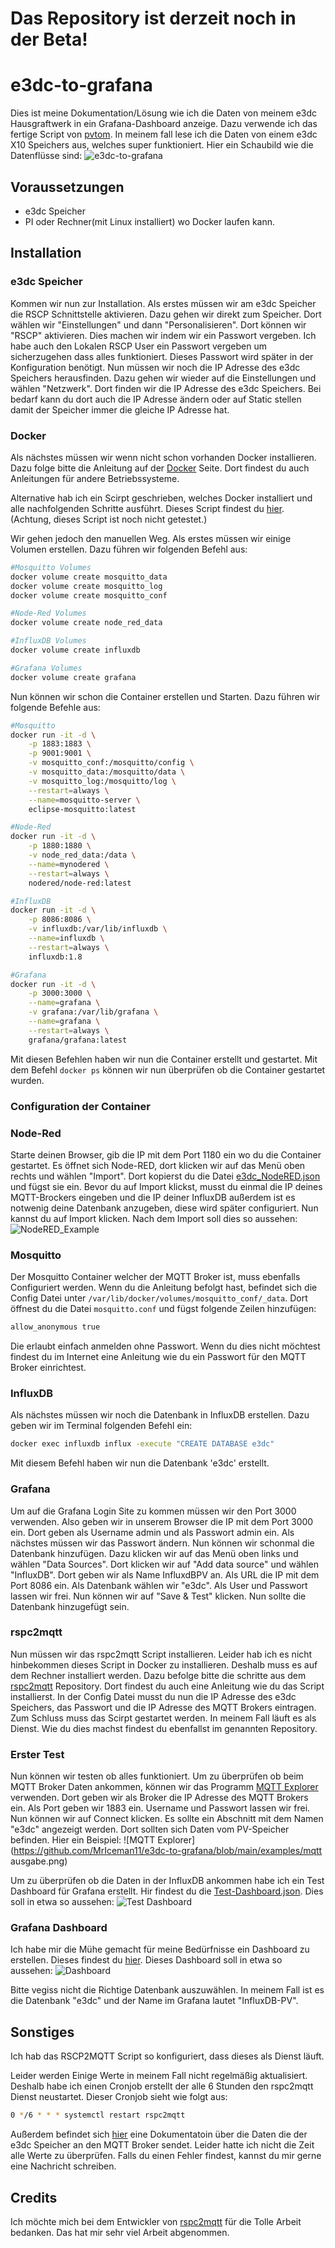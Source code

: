 # Das Repository ist derzeit noch in der Beta!

# e3dc-to-grafana
Dies ist meine Dokumentation/Lösung wie ich die Daten von meinem e3dc Hausgraftwerk in ein Grafana-Dashboard anzeige. Dazu verwende ich das fertige Script von [pvtom](https://github.com/pvtom/rscp2mqtt). In meinem fall lese ich die Daten von einem e3dc X10 Speichers aus, welches super funktioniert.
Hier ein Schaubild wie die Datenflüsse sind:
![e3dc-to-grafana](https://github.com/MrIceman11/e3dc-to-grafana/blob/main/doku/e3dc-to-grafana.jpg)

## Voraussetzungen

* e3dc Speicher
* PI oder Rechner(mit Linux installiert) wo Docker laufen kann.

## Installation

### e3dc Speicher
Kommen wir nun zur Installation. Als erstes müssen wir am e3dc Speicher die RSCP Schnittstelle aktivieren. Dazu gehen wir direkt zum Speicher. Dort wählen wir "Einstellungen" und dann "Personalisieren". Dort können wir "RSCP" aktivieren. Dies machen wir indem wir ein Passwort vergeben. Ich habe auch den Lokalen RSCP User ein Passwort vergeben um sicherzugehen dass alles funktioniert. Dieses Passwort wird später in der Konfiguration benötigt. Nun müssen wir noch die IP Adresse des e3dc Speichers herausfinden. Dazu gehen wir wieder auf die Einstellungen und wählen "Netzwerk". Dort finden wir die IP Adresse des e3dc Speichers. Bei bedarf kann du dort auch die IP Adresse ändern oder auf Static stellen damit der Speicher immer die gleiche IP Adresse hat.

### Docker
Als nächstes müssen wir wenn nicht schon vorhanden Docker installieren. Dazu folge bitte die Anleitung auf der [Docker](https://docs.docker.com/get-docker/) Seite. Dort findest du auch Anleitungen für andere Betriebssysteme. 

Alternative hab ich ein Scirpt geschrieben, welches Docker installiert und alle nachfolgenden Schritte ausführt. Dieses Script findest du [hier](https://github.com/MrIceman11/e3dc-to-grafana/blob/main/config/docker/autoinstall.sh). (Achtung, dieses Script ist noch nicht getestet.)

Wir gehen jedoch den manuellen Weg.
Als erstes müssen wir einige Volumen erstellen. Dazu führen wir folgenden Befehl aus:
```bash
#Mosquitto Volumes
docker volume create mosquitto_data
docker volume create mosquitto_log
docker volume create mosquitto_conf

#Node-Red Volumes
docker volume create node_red_data

#InfluxDB Volumes
docker volume create influxdb

#Grafana Volumes
docker volume create grafana
```

Nun können wir schon die Container erstellen und Starten. Dazu führen wir folgende Befehle aus:
```bash
#Mosquitto
docker run -it -d \
    -p 1883:1883 \
    -p 9001:9001 \
    -v mosquitto_conf:/mosquitto/config \
    -v mosquitto_data:/mosquitto/data \
    -v mosquitto_log:/mosquitto/log \
    --restart=always \
    --name=mosquitto-server \
    eclipse-mosquitto:latest

#Node-Red
docker run -it -d \
    -p 1880:1880 \
    -v node_red_data:/data \
    --name=mynodered \
    --restart=always \
    nodered/node-red:latest

#InfluxDB
docker run -it -d \
    -p 8086:8086 \
    -v influxdb:/var/lib/influxdb \
    --name=influxdb \
    --restart=always \
    influxdb:1.8

#Grafana
docker run -it -d \
    -p 3000:3000 \
    --name=grafana \
    -v grafana:/var/lib/grafana \
    --name=grafana \
    --restart=always \
    grafana/grafana:latest

```
Mit diesen Befehlen haben wir nun die Container erstellt und gestartet. Mit dem Befehl `docker ps` können wir nun überprüfen ob die Container gestartet wurden.

### Configuration der Container

### Node-Red
Starte deinen Browser, gib die IP mit dem Port 1180 ein wo du die Container gestartet. Es öffnet sich Node-RED, dort klicken wir auf das Menü oben rechts und wählen "Import". Dort kopierst du die Datei [e3dc_NodeRED.json](https://github.com/MrIceman11/e3dc-to-grafana/blob/main/config/NodeRED/e3dc_NodeRED.json#L948) und fügst sie ein. Bevor du auf Import klickst, musst du einmal die IP deines MQTT-Brockers eingeben und die IP deiner InfluxDB außerdem ist es notwenig deine Datenbank anzugeben, diese wird später configuriert. Nun kannst du auf Import klicken. Nach dem Import soll dies so aussehen: ![NodeRED_Example](https://github.com/MrIceman11/e3dc-to-grafana/blob/main/examples/NodeRED_Config.png)

### Mosquitto
Der Mosquitto Container welcher der MQTT Broker ist, muss ebenfalls Configuriert werden. Wenn du die Anleitung befolgt hast, befindet sich die Config Datei unter `/var/lib/docker/volumes/mosquitto_conf/_data`. Dort öffnest du die Datei `mosquitto.conf` und fügst folgende Zeilen hinzufügen:
```bash
allow_anonymous true
```
Die erlaubt einfach anmelden ohne Passwort. Wenn du dies nicht möchtest findest du im Internet eine Anleitung wie du ein Passwort für den MQTT Broker einrichtest.

### InfluxDB
Als nächstes müssen wir noch die Datenbank in InfluxDB erstellen. Dazu geben wir im Terminal folgenden Befehl ein:
```bash
docker exec influxdb influx -execute "CREATE DATABASE e3dc"
```
Mit diesem Befehl haben wir nun die Datenbank 'e3dc' erstellt.

### Grafana
Um auf die Grafana Login Site zu kommen müssen wir den Port 3000 verwenden. Also geben wir in unserem Browser die IP mit dem Port 3000 ein. Dort geben als Username admin und als Passwort admin ein. Als nächstes müssen wir das Passwort ändern.
Nun können wir schonmal die Datenbank hinzufügen. Dazu klicken wir auf das Menü oben links und wählen "Data Sources". Dort klicken wir auf "Add data source" und wählen "InfluxDB". Dort geben wir als Name InfluxdBPV an. Als URL die IP mit dem Port 8086 ein. Als Datenbank wählen wir "e3dc". Als User und Passwort lassen wir frei. Nun können wir auf "Save & Test" klicken. Nun sollte die Datenbank hinzugefügt sein.

### rspc2mqtt
Nun müssen wir das rspc2mqtt Script installieren. Leider hab ich es nicht hinbekommen dieses Script in Docker zu installieren. Deshalb muss es auf dem Rechner installiert werden. Dazu befolge bitte die schritte aus dem [rspc2mqtt](https://github.com/pvtom/rscp2mqtt) Repository. Dort findest du auch eine Anleitung wie du das Script installierst. In der Config Datei musst du nun die IP Adresse des e3dc Speichers, das Passwort und die IP Adresse des MQTT Brokers eintragen. Zum Schluss muss das Scirpt gestartet werden. In meinem Fall läuft es als Dienst. Wie du dies machst findest du ebenfallst im genannten Repository.

### Erster Test
Nun können wir testen ob alles funktioniert.
Um zu überprüfen ob beim MQTT Broker Daten ankommen, können wir das Programm [MQTT Explorer](https://mqtt-explorer.com/) verwenden. Dort geben wir als Broker die IP Adresse des MQTT Brokers ein. Als Port geben wir 1883 ein. Username und Passwort lassen wir frei. Nun können wir auf Connect klicken. Es sollte ein Abschnitt mit dem Namen "e3dc" angezeigt werden. Dort sollten sich Daten vom PV-Speicher befinden. Hier ein Beispiel:
![MQTT Explorer](https://github.com/MrIceman11/e3dc-to-grafana/blob/main/examples/mqtt ausgabe.png)

Um zu überprüfen ob die Daten in der InfluxDB ankommen habe ich ein Test Dashboard für Grafana erstellt. Hir findest du die [Test-Dashboard.json](https://github.com/MrIceman11/e3dc-to-grafana/blob/main/config/Grafana/test_dashboard.json#L2835). 
Dies soll in etwa so aussehen: ![Test Dashboard](https://github.com/MrIceman11/e3dc-to-grafana/blob/main/examples/test_dashboard.png)

### Grafana Dashboard
Ich habe mir die Mühe gemacht für meine Bedürfnisse ein Dashboard zu erstellen. Dieses findest du [hier](https://github.com/MrIceman11/e3dc-to-grafana/blob/main/config/Grafana/e3dc_dashboardv1.json). Dieses Dashboard soll in etwa so aussehen: ![Dashboard](https://github.com/MrIceman11/e3dc-to-grafana/blob/main/examples/e3dc_dashboardv1.png)

Bitte vegiss nicht die Richtige Datenbank auszuwählen. In meinem Fall ist es die Datenbank "e3dc" und der Name im Grafana lautet "InfluxDB-PV".

## Sonstiges
Ich hab das RSCP2MQTT Script so konfiguriert, dass dieses als Dienst läuft.

Leider werden Einige Werte in meinem Fall nicht regelmäßig aktualisiert. Deshalb habe ich einen Cronjob erstellt der alle 6 Stunden den rspc2mqtt Dienst neustartet. Dieser Cronjob sieht wie folgt aus:
```bash
0 */6 * * * systemctl restart rspc2mqtt
```
Außerdem befindet sich [hier](https://github.com/MrIceman11/e3dc-to-grafana/blob/main/doku/mqtt_Werte-Ausgabe.txt) eine Dokumentatoin über die Daten die der e3dc Speicher an den MQTT Broker sendet. Leider hatte ich nicht die Zeit alle Werte zu überprüfen. Falls du einen Fehler findest, kannst du mir gerne eine Nachricht schreiben.

## Credits
Ich möchte mich bei dem Entwickler von [rspc2mqtt](https://github.com/pvtom/rscp2mqtt) für die Tolle Arbeit bedanken. Das hat mir sehr viel Arbeit abgenommen.

